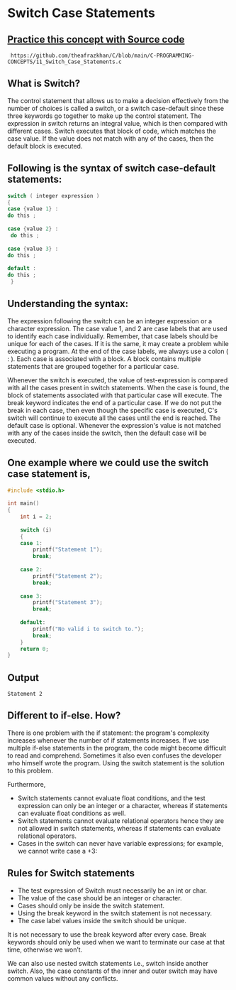 # Switch Case Statements

## [Practice this concept with Source code ](https://github.com/theafrazkhan/C/blob/main/C-PROGRAMMING-CONCEPTS/11_Switch_Case_Statements.c)

```
 https://github.com/theafrazkhan/C/blob/main/C-PROGRAMMING-CONCEPTS/11_Switch_Case_Statements.c
```
## What is Switch?
The control statement that allows us to make a decision effectively from the number of choices is called a switch, or a switch case-default since these three keywords go together to make up the control statement. The expression in switch returns an integral value, which is then compared with different cases. Switch executes that block of code, which matches the case value. If the value does not match with any of the cases, then the default block is executed. 

 

## Following is the syntax of switch case-default statements:

``` c
switch ( integer expression )
{  
case {value 1} :  
do this ;
 
case {value 2} :  
 do this ;  
 
case {value 3} :  
do this ;  
 
default :  
do this ;
 }
```
 

## Understanding the syntax:
The expression following the switch can be an integer expression or a character expression. The case value 1, and 2 are case labels that are used to identify each case individually. Remember, that case labels should be unique for each of the cases. If it is the same, it may create a problem while executing a program. At the end of the case labels, we always use a colon ( : ). Each case is associated with a block. A block contains multiple statements that are grouped together for a particular case.

Whenever the switch is executed, the value of test-expression is compared with all the cases present in switch statements. When the case is found, the block of statements associated with that particular case will execute. The break keyword indicates the end of a particular case. If we do not put the break in each case, then even though the specific case is executed, C's switch will continue to execute all the cases until the end is reached. The default case is optional. Whenever the expression's value is not matched with any of the cases inside the switch, then the default case will be executed. 

 

## One example where we could use the switch case statement is,

``` c
#include <stdio.h>
 
int main()
{
    int i = 2;
 
    switch (i)
    {
    case 1:
        printf("Statement 1");
        break;
 
    case 2:
        printf("Statement 2");
        break;
 
    case 3:
        printf("Statement 3");
        break;
 
    default:
        printf("No valid i to switch to.");
        break;
    }
    return 0;
}
```

## Output
```
Statement 2
```

## Different to if-else. How?
There is one problem with the if statement: the program's complexity increases whenever the number of if statements increases. If we use multiple if-else statements in the program, the code might become difficult to read and comprehend. Sometimes it also even confuses the developer who himself wrote the program. Using the switch statement is the solution to this problem.

Furthermore,

- Switch statements cannot evaluate float conditions, and the test expression can only be an integer or a character, whereas if statements can evaluate float conditions as well.
- Switch statements cannot evaluate relational operators hence they are not allowed in switch statements, whereas if statements can evaluate relational operators.
- Cases in the switch can never have variable expressions; for example, we cannot write case a +3:
 

## Rules for Switch statements
- The test expression of Switch must necessarily be an int or char.
- The value of the case should be an integer or character.
- Cases should only be inside the switch statement.
- Using the break keyword in the switch statement is not necessary.
- The case label values inside the switch should be unique. 
 

It is not necessary to use the break keyword after every case. Break keywords should only be used when we want to terminate our case at that time, otherwise we won’t.

We can also use nested switch statements i.e., switch inside another switch. Also, the case constants of the inner and outer switch may have common values without any conflicts.

 